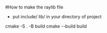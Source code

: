 #How to make the raylib file

* put include/ lib/ in your directory of project


cmake -S . -B build
cmake --build build
